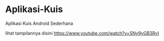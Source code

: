 # Aplikasi-Kuis
Aplikasi Kuis Android Sederhana

lihat tampilannya disini https://www.youtube.com/watch?v=SNy9yGB3RyI
